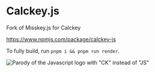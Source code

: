 # Calckey.js

Fork of Misskey.js for Calckey

https://www.npmjs.com/package/calckey-js

To fully build, run `pnpm i && pnpm run render`.

![Parody of the Javascript logo with "CK" instead of "JS"](https://codeberg.org/repo-avatars/80771-4d86135f67b9a460cdd1be9e91648e5f)
